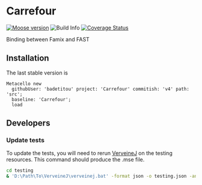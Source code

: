 # Carrefour

[![Moose version](https://img.shields.io/badge/Moose-10-%23aac9ff.svg)](https://github.com/moosetechnology/Moose)
![Build Info](https://github.com/moosetechnology/Carrefour/workflows/CI/badge.svg)
[![Coverage Status](https://coveralls.io/repos/github/moosetechnology/Carrefour/badge.svg?branch=v4)](https://coveralls.io/github/moosetechnology/Carrefour?branch=v4)

Binding between Famix and FAST

## Installation

The last stable version is

```st
Metacello new
  githubUser: 'badetitou' project: 'Carrefour' commitish: 'v4' path: 'src';
  baseline: 'Carrefour';
  load
```

## Developers

### Update tests

To update the tests, you will need to rerun [VerveineJ](https://modularmoose.org/moose-wiki/Developers/Parsers/VerveineJ
) on the testing resources.
This command should produce the .mse file.

```sh
cd testing
& 'D:\Path\To\VerveineJ\verveinej.bat' -format json -o testing.json -anchor assoc -autocp './src' './src'
```
